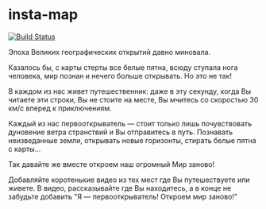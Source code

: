 # insta-map
[![Build Status](https://travis-ci.org/underground-maze/insta-map.svg)](https://travis-ci.org/underground-maze/insta-map)

Эпоха Великих географических открытий давно миновала.

Казалось бы, с карты стерты все белые пятна, всюду ступала нога человека, мир познан и нечего больше открывать. Но это не так!

В каждом из нас живет путешественник: даже в эту секунду, когда Вы читаете эти строки, Вы не стоите на месте, Вы мчитесь со скоростью 30 км/с вперед к приключениям.

Каждый из нас первооткрыватель — стоит только лишь почувствовать дуновение ветра странствий и Вы отправитесь в путь. Познавать неизведанные земли, открывать новые горизонты, стирать белые пятна с карты...

Так давайте же вместе откроем наш огромный Мир заново!

Добавляйте коротенькие видео из тех мест где Вы путешествуете или живете. В видео, рассказывайте где Вы находитесь, а в конце не забудьте добавить "Я — первооткрыватель! Откроем мир заново!"
